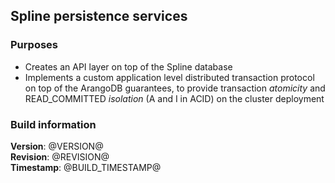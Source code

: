## Spline persistence services

### Purposes
- Creates an API layer on top of the Spline database
- Implements a custom application level distributed transaction protocol on top of the ArangoDB guarantees, to provide transaction _atomicity_ and READ_COMMITTED _isolation_ (A and I in ACID) on the cluster deployment

### Build information

**Version**: @VERSION@\
**Revision**: @REVISION@\
**Timestamp**: @BUILD_TIMESTAMP@

